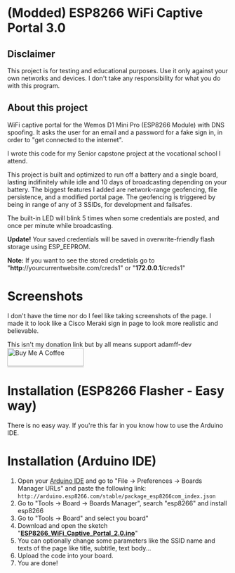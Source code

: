 # (Modded) ESP8266 WiFi Captive Portal 3.0

## Disclaimer
This project is for testing and educational purposes. Use it only against your own networks and devices. I don't take any responsibility for what you do with this program.

## About this project
WiFi captive portal for the Wemos D1 Mini Pro (ESP8266 Module) with DNS spoofing. It asks the user for an email and a password for a fake sign in, in order to "get connected to the internet".

I wrote this code for my Senior capstone project at the vocational school I attend.

This project is built and optimized to run off a battery and a single board, lasting indifinitely while idle and 10 days of broadcasting depending on your battery. The biggest features I added are network-range geofencing, file persistence, and a modified portal page. The geofencing is triggered by being in range of any of 3 SSIDs, for development and failsafes.

The built-in LED will blink 5 times when some credentials are posted, and once per minute while broadcasting.

<b>Update!</b> Your saved credentials will be saved in overwrite-friendly flash storage using ESP_EEPROM. 

<b>Note:</b> If you want to see the stored credetials go to <a>"**http**://</a>yourcurrentwebsite.com<a>/creds1</a>" or "**172.0.0.1**<a>/creds1</a>"

# Screenshots

I don't have the time nor do I feel like taking screenshots of the page. I made it to look like a Cisco Meraki sign in page to look more realistic and believable.

This isn't my donation link but by all means support adamff-dev
<a href="https://www.buymeacoffee.com/rSiZtB3" target="_blank"><img src="https://www.buymeacoffee.com/assets/img/custom_images/orange_img.png" alt="Buy Me A Coffee" style="height: 41px !important;width: 174px !important;box-shadow: 0px 3px 2px 0px rgba(190, 190, 190, 0.5) !important;-webkit-box-shadow: 0px 3px 2px 0px rgba(190, 190, 190, 0.5) !important;" ></a>


# Installation (ESP8266 Flasher - Easy way)

There is no easy way. If you're this far in you know how to use the Arduino IDE.

# Installation (Arduino IDE)

1. Open your <a href="https://www.arduino.cc/en/main/software">Arduino IDE</a> and go to "File -> Preferences -> Boards Manager URLs" and paste the following link:
``http://arduino.esp8266.com/stable/package_esp8266com_index.json``
2. Go to "Tools -> Board -> Boards Manager", search "esp8266" and install esp8266
3. Go to "Tools -> Board" and select you board"
4. Download and open the sketch "<a href="https://github.com/BlueArduino20/ESP8266_WiFi_Captive_Portal_2.0/blob/master/ESP8266_WiFi_Captive_Portal_2.0.ino"><b>ESP8266_WiFi_Captive_Portal_2.0.ino</b></a>"
5. You can optionally change some parameters like the SSID name and texts of the page like title, subtitle, text body...
6. Upload the code into your board.
7. You are done!
